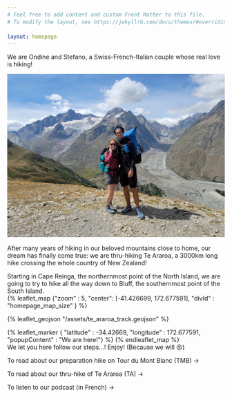 ```yaml
---
# Feel free to add content and custom Front Matter to this file.
# To modify the layout, see https://jekyllrb.com/docs/themes/#overriding-theme-defaults

layout: homepage
---
```


We are Ondine and Stefano, a Swiss-French-Italian couple whose real love is hiking!

![](/assets/index0.jpg)

After many years of hiking in our beloved mountains close to home, our dream has finally come true: we are thru-hiking Te Araroa, a 3000km long hike crossing the whole country of New Zealand!

Starting in Cape Reinga, the northernmost point of the North Island, we are going to try to hike all the way down to Bluff, the southernmost point of the South Island.
<br />
{% leaflet_map {"zoom" : 5,
"center": [-41.426699, 172.677591],
"divId" : "homepage_map_size" } %}

{% leaflet_geojson "/assets/te_araroa_track.geojson" %}

{% leaflet_marker { "latitude" : -34.42669,
                       "longitude" : 172.677591,
                       "popupContent" : "We are here!"} %}
{% endleaflet_map %}
<br />
We let you here follow our steps...! Enjoy! (Because we will 😜)


To read about our preparation hike on Tour du Mont Blanc (TMB) ->

To read about our thru-hike of Te Araroa (TA) ->

To listen to our podcast (in French) -> 

